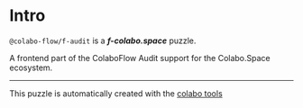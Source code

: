 # Intro

`@colabo-flow/f-audit` is a ***f-colabo.space*** puzzle.

A frontend part of the ColaboFlow Audit support for the Colabo.Space ecosystem.

-----

This puzzle is automatically created with the [colabo tools](https://www.npmjs.com/package/@colabo/cli)